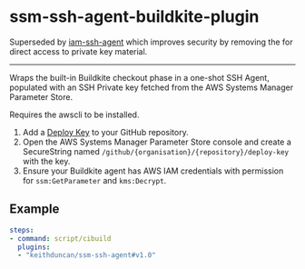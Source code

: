 # ssm-ssh-agent-buildkite-plugin

Superseded by [iam-ssh-agent](https://github.com/keithduncan/iam-ssh-agent) which
improves security by removing the for direct access to private key material.

---

Wraps the built-in Buildkite checkout phase in a one-shot SSH Agent, populated
with an SSH Private key fetched from the AWS Systems Manager Parameter Store.

Requires the awscli to be installed.

1. Add a [Deploy Key](https://developer.github.com/v3/guides/managing-deploy-keys/#deploy-keys)
to your GitHub repository.
1. Open the AWS Systems Manager Parameter Store console and create a
SecureString named `/github/{organisation}/{repository}/deploy-key` with the key.
1. Ensure your Buildkite agent has AWS IAM credentials with permission for
`ssm:GetParameter` and `kms:Decrypt`.

## Example

```yml
steps:
- command: script/cibuild
  plugins:
  - "keithduncan/ssm-ssh-agent#v1.0"
```
